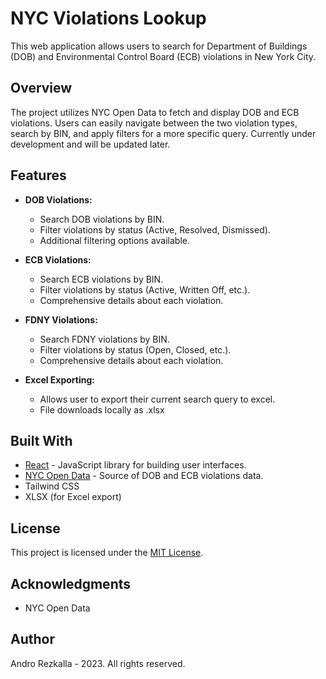 # NYC Violations Lookup

This web application allows users to search for Department of Buildings (DOB) and Environmental Control Board (ECB) violations in New York City.

## Overview

The project utilizes NYC Open Data to fetch and display DOB and ECB violations. Users can easily navigate between the two violation types, search by BIN, and apply filters for a more specific query. Currently under development and will be updated later.

## Features

- **DOB Violations:**
  - Search DOB violations by BIN.
  - Filter violations by status (Active, Resolved, Dismissed).
  - Additional filtering options available.

- **ECB Violations:**
  - Search ECB violations by BIN.
  - Filter violations by status (Active, Written Off, etc.).
  - Comprehensive details about each violation.

- **FDNY Violations:**
  - Search FDNY violations by BIN.
  - Filter violations by status (Open, Closed, etc.).
  - Comprehensive details about each violation.

- **Excel Exporting:**
  - Allows user to export their current search query to excel.
  - File downloads locally as .xlsx
 

## Built With

- [React](https://reactjs.org/) - JavaScript library for building user interfaces.
- [NYC Open Data](https://opendata.cityofnewyork.us/) - Source of DOB and ECB violations data.
- Tailwind CSS
- XLSX (for Excel export)

## License

This project is licensed under the [MIT License](LICENSE).

## Acknowledgments

- NYC Open Data

## Author

Andro Rezkalla - 2023. All rights reserved.
